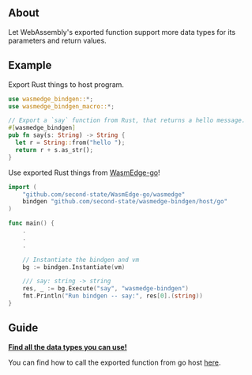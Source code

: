 ## About

Let WebAssembly's exported function support more data types for its parameters and return values.

## Example

Export Rust things to host program.

```rust
use wasmedge_bindgen::*;
use wasmedge_bindgen_macro::*;

// Export a `say` function from Rust, that returns a hello message.
#[wasmedge_bindgen]
pub fn say(s: String) -> String {
  let r = String::from("hello ");
  return r + s.as_str();
}
```

Use exported Rust things from [WasmEdge-go](https://github.com/second-state/WasmEdge-go)!

```go
import (
	"github.com/second-state/WasmEdge-go/wasmedge"
	bindgen "github.com/second-state/wasmedge-bindgen/host/go"
)

func main() {
    .
    .
    .

	// Instantiate the bindgen and vm
	bg := bindgen.Instantiate(vm)

    /// say: string -> string
	res, _ := bg.Execute("say", "wasmedge-bindgen")
	fmt.Println("Run bindgen -- say:", res[0].(string))
}
```

## Guide

[**Find all the data types you can use!**](bindgen/rust/macro)

You can find how to call the exported function from go host [here](host/go).

